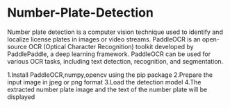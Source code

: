 # Number-Plate-Detection
   Number plate detection is a computer vision technique used to identify and localize license plates in images or video streams. PaddleOCR is an open-source OCR (Optical Character Recognition) toolkit developed by PaddlePaddle, a deep learning framework. PaddleOCR can be used for various OCR tasks, including text detection, recognition, and segmentation.
   
1.Install PaddleOCR,numpy,opencv using the pip package
2.Prepare the input image in jpeg or png format
3.Load the detection model
4.The extracted number plate image and the text of the number plate will be displayed

